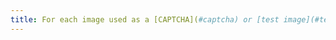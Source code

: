 ```yaml
---
title: For each image used as a [CAPTCHA](#captcha) or [test image](#test-image), with a [text alternative](#text-alternative-image), does this alternative make it possible to identify the nature and function of the image?
---
```

